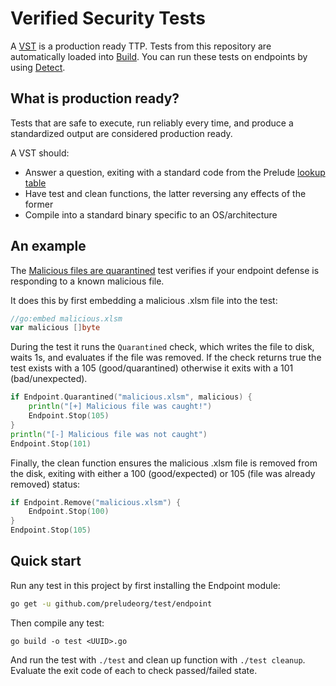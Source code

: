 # Verified Security Tests

A [VST](https://docs.preludesecurity.com/docs/tests) is a production ready TTP. Tests from this repository are automatically loaded into [Build](https://platform.preludesecurity.com). You can run these tests on endpoints by using [Detect](https://docs.preludesecurity.com/docs/detect-getting-started).

## What is production ready?

Tests that are safe to execute, run reliably every time, and produce a standardized output are considered production ready.

A VST should:
- Answer a question, exiting with a standard code from the Prelude [lookup table](https://docs.preludesecurity.com/docs/tests#results)
- Have test and clean functions, the latter reversing any effects of the former
- Compile into a standard binary specific to an OS/architecture

## An example

The [Malicious files are quarantined](https://github.com/preludeorg/test/blob/master/tests/b74ad239-2ddd-4b1e-b608-8397a43c7c54/b74ad239-2ddd-4b1e-b608-8397a43c7c54.go) test verifies if your endpoint defense is responding to a known malicious file. 

It does this by first embedding a malicious .xlsm file into the test:
```go
//go:embed malicious.xlsm
var malicious []byte
```

During the test it runs the ``Quarantined`` check, which writes the file to disk, waits 1s, and evaluates if the file was removed. If the check returns true the test exists with a 105 (good/quarantined) otherwise it exits with a 101 (bad/unexpected).
```go
if Endpoint.Quarantined("malicious.xlsm", malicious) {
	println("[+] Malicious file was caught!")
	Endpoint.Stop(105)
}
println("[-] Malicious file was not caught")
Endpoint.Stop(101)
```

Finally, the clean function ensures the malicious .xlsm file is removed from the disk, exiting with either a 100 (good/expected) or 105 (file was already removed) status:
```go
if Endpoint.Remove("malicious.xlsm") {
    Endpoint.Stop(100)
}
Endpoint.Stop(105)
```

## Quick start

Run any test in this project by first installing the Endpoint module:
```bash
go get -u github.com/preludeorg/test/endpoint
```

Then compile any test:
```
go build -o test <UUID>.go
```

And run the test with ``./test`` and clean up function with ``./test cleanup``. Evaluate the exit code of each to check passed/failed state.
